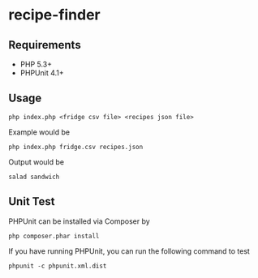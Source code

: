 recipe-finder
=============

## Requirements
- PHP 5.3+
- PHPUnit 4.1+

## Usage
```
php index.php <fridge csv file> <recipes json file>
```

Example would be
```
php index.php fridge.csv recipes.json
```

Output would be
```
salad sandwich
```

## Unit Test
PHPUnit can be installed via Composer by
```
php composer.phar install
```

If you have running PHPUnit, you can run the following command to test
```
phpunit -c phpunit.xml.dist
```